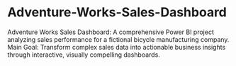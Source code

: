 # Adventure-Works-Sales-Dashboard
Adventure Works Sales Dashboard: A comprehensive Power BI project analyzing sales performance for a fictional bicycle manufacturing company. 
Main Goal: Transform complex sales data into actionable business insights through interactive, visually compelling dashboards.
